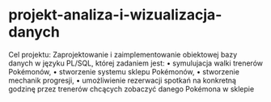 # projekt-analiza-i-wizualizacja-danych

Cel projektu:
Zaprojektowanie i zaimplementowanie obiektowej bazy danych w języku PL/SQL, której
zadaniem jest:
• symulujacja walki trenerów Pokémonów,
• stworzenie systemu sklepu Pokémonów,
• stworzenie mechanik progresji,
• umożliwienie rezerwacji spotkań na konkretną godzinę przez trenerów chcących
zobaczyć danego Pokémona w sklepie